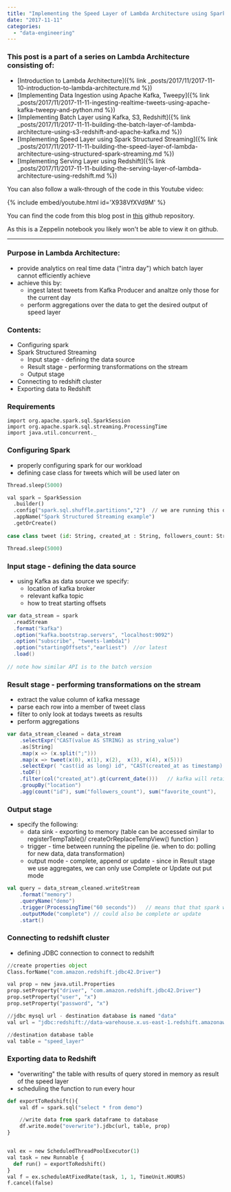 ```yaml
---
title: "Implementing the Speed Layer of Lambda Architecture using Spark Structured Streaming"
date: "2017-11-11"
categories: 
  - "data-engineering"
---
```


### This post is a part of a series on Lambda Architecture consisting of:

- [Introduction to Lambda Architecture]({% link _posts/2017/11/2017-11-10-introduction-to-lambda-architecture.md %})
- [Implementing Data Ingestion using Apache Kafka, Tweepy]({% link _posts/2017/11/2017-11-11-ingesting-realtime-tweets-using-apache-kafka-tweepy-and-python.md %})
- [Implementing Batch Layer using Kafka, S3, Redshift]({% link _posts/2017/11/2017-11-11-building-the-batch-layer-of-lambda-architecture-using-s3-redshift-and-apache-kafka.md %})
- [Implementing Speed Layer using Spark Structured Streaming]({% link _posts/2017/11/2017-11-11-building-the-speed-layer-of-lambda-architecture-using-structured-spark-streaming.md %})
- [Implementing Serving Layer using Redshift]({% link _posts/2017/11/2017-11-11-building-the-serving-layer-of-lambda-architecture-using-redshift.md %})

You can also follow a walk-through of the code in this Youtube video:

{% include embed/youtube.html id='X938VfXVd9M' %}

You can find the code from this blog post in [this](https://github.com/dorianb96/lambda-architecture-demo/blob/master/Implementing%20the%20speed%20layer%20of%20lambda%20architecture%20using%20Structured%20Spark%20Streaming) github repository.

As this is a Zeppelin notebook you likely won't be able to view it on github.

* * *

### Purpose in Lambda Architecture:

- provide analytics on real time data ("intra day") which batch layer cannot efficiently achieve
- achieve this by:
    - ingest latest tweets from Kafka Producer and analtze only those for the current day
    - perform aggregations over the data to get the desired output of speed layer

### Contents:

- Configuring spark
- Spark Structured Streaming
    - Input stage - defining the data source
    - Result stage - performing transformations on the stream
    - Output stage
- Connecting to redshift cluster
- Exporting data to Redshift

### Requirements

```none
import org.apache.spark.sql.SparkSession
import org.apache.spark.sql.streaming.ProcessingTime
import java.util.concurrent._
```

### Configuring Spark

- properly configuring spark for our workload
- defining case class for tweets which will be used later on

```python
Thread.sleep(5000)

val spark = SparkSession
  .builder()
  .config("spark.sql.shuffle.partitions","2")  // we are running this on my laptop
  .appName("Spark Structured Streaming example")
  .getOrCreate()
  
case class tweet (id: String, created_at : String, followers_count: String, location : String, favorite_count : String, retweet_count : String)

Thread.sleep(5000)
```

### Input stage - defining the data source

- using Kafka as data source we specify:
    - location of kafka broker
    - relevant kafka topic
    - how to treat starting offsets

```scala
var data_stream = spark
  .readStream
  .format("kafka")
  .option("kafka.bootstrap.servers", "localhost:9092")
  .option("subscribe", "tweets-lambda1")
  .option("startingOffsets","earliest")  //or latest
  .load()
 
// note how similar API is to the batch version
```

### Result stage - performing transformations on the stream

- extract the value column of kafka message
- parse each row into a member of tweet class
- filter to only look at todays tweets as results
- perform aggregations

```scala
var data_stream_cleaned = data_stream
    .selectExpr("CAST(value AS STRING) as string_value")
    .as[String]
    .map(x => (x.split(";")))
    .map(x => tweet(x(0), x(1), x(2),  x(3), x(4), x(5)))
    .selectExpr( "cast(id as long) id", "CAST(created_at as timestamp) created_at",  "cast(followers_count as int) followers_count", "location", "cast(favorite_count as int) favorite_count", "cast(retweet_count as int) retweet_count")
    .toDF()
    .filter(col("created_at").gt(current_date()))   // kafka will retain data for last 24 hours, this is needed because we are using complete mode as output
    .groupBy("location")
    .agg(count("id"), sum("followers_count"), sum("favorite_count"),   sum("retweet_count"))  
```

### Output stage

- specify the following:
    - data sink - exporting to memory (table can be accessed similar to registerTempTable()/ createOrReplaceTempView() function )
    - trigger - time between running the pipeline (ie. when to do: polling for new data, data transformation)
    - output mode - complete, append or update - since in Result stage we use aggregates, we can only use Complete or Update out put mode

```scala
val query = data_stream_cleaned.writeStream
    .format("memory")
    .queryName("demo")
    .trigger(ProcessingTime("60 seconds"))   // means that that spark will look for new data only every minute
    .outputMode("complete") // could also be complete or update
    .start()
```

### Connecting to redshift cluster

- defining JDBC connection to connect to redshift

```python
//create properties object
Class.forName("com.amazon.redshift.jdbc42.Driver")

val prop = new java.util.Properties
prop.setProperty("driver", "com.amazon.redshift.jdbc42.Driver")
prop.setProperty("user", "x")
prop.setProperty("password", "x") 

//jdbc mysql url - destination database is named "data"
val url = "jdbc:redshift://data-warehouse.x.us-east-1.redshift.amazonaws.com:5439/lambda"

//destination database table 
val table = "speed_layer"
```

### Exporting data to Redshift

- "overwriting" the table with results of query stored in memory as result of the speed layer
- scheduling the function to run every hour

```python
def exportToRedshift(){
    val df = spark.sql("select * from demo")

    //write data from spark dataframe to database
    df.write.mode("overwrite").jdbc(url, table, prop)
}


val ex = new ScheduledThreadPoolExecutor(1)
val task = new Runnable { 
  def run() = exportToRedshift()
}
val f = ex.scheduleAtFixedRate(task, 1, 1, TimeUnit.HOURS)
f.cancel(false)  
```
